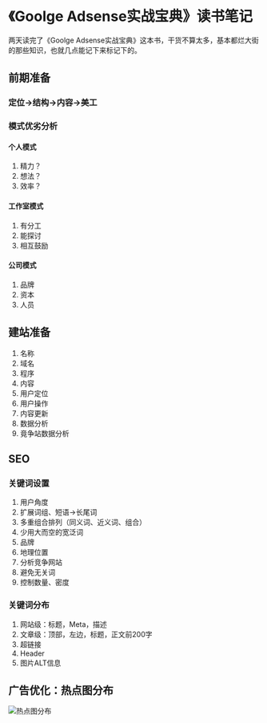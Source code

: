 # 《Goolge Adsense实战宝典》读书笔记

两天读完了《Goolge Adsense实战宝典》这本书，干货不算太多，基本都烂大街的那些知识，也就几点能记下来标记下的。

## 前期准备

### 定位→结构→内容→美工

### 模式优劣分析

#### 个人模式

1. 精力？
2. 想法？
3. 效率？

#### 工作室模式

1. 有分工
2. 能探讨
3. 相互鼓励

#### 公司模式

1. 品牌
2. 资本
3. 人员



## 建站准备

1. 名称
2. 域名
3. 程序
4. 内容
5. 用户定位
6. 用户操作
7. 内容更新
8. 数据分析
9. 竟争站数据分析



## SEO

### 关键词设置

1. 用户角度
2. 扩展词组、短语→长尾词
3. 多重组合排列（同义词、近义词、组合）
4. 少用大而空的宽泛词
5. 品牌
6. 地理位置
7. 分析竞争网站
8. 避免无关词
9. 控制数量、密度

### 关键词分布

1. 网站级：标题，Meta，描述
2. 文章级：顶部，左边，标题，正文前200字
3. 超链接
4. Header
5. 图片ALT信息



## 广告优化：热点图分布

![热点图分布](https://cdn.img.trk.gs/images/2020/08/18/d1d6575d59b8b1412404c2469418ba36.jpg)